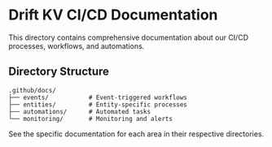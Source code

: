# Drift KV CI/CD Documentation

This directory contains comprehensive documentation about our CI/CD processes, workflows, and automations.

## Directory Structure

```
.github/docs/
├── events/           # Event-triggered workflows
├── entities/         # Entity-specific processes
├── automations/      # Automated tasks
└── monitoring/       # Monitoring and alerts
```

See the specific documentation for each area in their respective directories.
